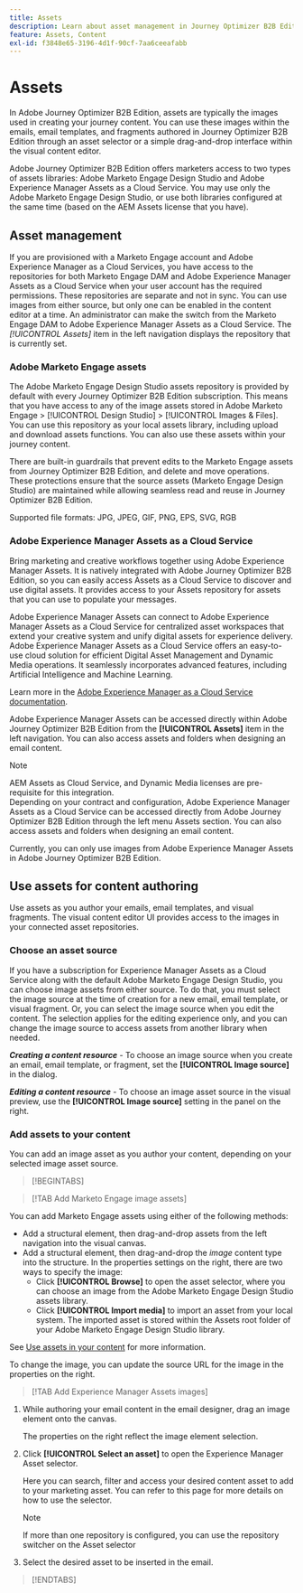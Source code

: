 ```yaml
---
title: Assets
description: Learn about asset management in Journey Optimizer B2B Edition.
feature: Assets, Content
exl-id: f3848e65-3196-4d1f-90cf-7aa6ceeafabb
---
```

# Assets

In Adobe Journey Optimizer B2B Edition, assets are typically the images used in creating your journey content. You can use these images within the emails, email templates, and fragments authored in Journey Optimizer B2B Edition through an asset selector or a simple drag-and-drop interface within the visual content editor.

Adobe Journey Optimizer B2B Edition offers marketers access to two types of assets libraries: Adobe Marketo Engage Design Studio and Adobe Experience Manager Assets as a Cloud Service. You may use only the Adobe Marketo Engage Design Studio, or use both libraries configured at the same time (based on the AEM Assets license that you have).

## Asset management

If you are provisioned with a Marketo Engage account and Adobe Experience Manager as a Cloud Services, you have access to the repositories for both Marketo Engage DAM and Adobe Experience Manager Assets as a Cloud Service when your user account has the required permissions. These repositories are separate and not in sync. You can use images from either source, but only one can be enabled in the content editor at a time. An administrator can make the switch from the Marketo Engage DAM to Adobe Experience Manager Assets as a Cloud Service. The _[!UICONTROL Assets]_ item in the left navigation displays the repository that is currently set.

### Adobe Marketo Engage assets

The Adobe Marketo Engage Design Studio assets repository is provided by default with every Journey Optimizer B2B Edition subscription. This means that you have access to any of the image assets stored in Adobe Marketo Engage > [!UICONTROL Design Studio] > [!UICONTROL Images & Files]. You can use this repository as your local assets library, including upload and download assets functions. You can also use these assets within your journey content.

There are built-in guardrails that prevent edits to the Marketo Engage assets from Journey Optimizer B2B Edition, and delete and move operations. These protections ensure that the source assets (Marketo Engage Design Studio) are maintained while allowing seamless read and reuse in Journey Optimizer B2B Edition.

Supported file formats: JPG, JPEG, GIF, PNG, EPS, SVG, RGB

### Adobe Experience Manager Assets as a Cloud Service

Bring marketing and creative workflows together using Adobe Experience Manager Assets. It is natively integrated with Adobe Journey Optimizer B2B Edition, so you can easily access Assets as a Cloud Service to discover and use digital assets. It provides access to your Assets repository for assets that you can use to populate your messages.

Adobe Experience Manager Assets can connect to Adobe Experience Manager Assets as a Cloud Service for centralized asset workspaces that extend your creative system and unify digital assets for experience delivery. Adobe Experience Manager Assets as a Cloud Service offers an easy-to-use cloud solution for efficient Digital Asset Management and Dynamic Media operations. It seamlessly incorporates advanced features, including Artificial Intelligence and Machine Learning.

Learn more in the [Adobe Experience Manager as a Cloud Service documentation](https://experienceleague.adobe.com/en/docs/experience-manager-cloud-service/content/assets/overview).

Adobe Experience Manager Assets can be accessed directly within Adobe Journey Optimizer B2B Edition from the **[!UICONTROL Assets]** item in the left navigation. You can also access assets and folders when designing an email content.

>[!NOTE]
>
>AEM Assets as Cloud Service, and Dynamic Media licenses are pre-requisite for this integration.<br/>
>Depending on your contract and configuration, Adobe Experience Manager Assets as a Cloud Service can be accessed directly from Adobe Journey Optimizer B2B Edition through the left menu Assets section. You can also access assets and folders when designing an email content.

Currently, you can only use images from Adobe Experience Manager Assets in Adobe Journey Optimizer B2B Edition.

## Use assets for content authoring

Use assets as you author your emails, email templates, and visual fragments. The visual content editor UI provides access to the images in your connected asset repositories.

### Choose an asset source

If you have a subscription for Experience Manager Assets as a Cloud Service along with the default Adobe Marketo Engage Design Studio, you can choose image assets from either source. To do that, you must select the image source at the time of creation for a new email, email template, or visual fragment. Or, you can select the image source when you edit the content. The selection applies for the editing experience only, and you can change the image source to access assets from another library when needed.

_**Creating a content resource**_ - To choose an image source when you create an email, email template, or fragment, set the **[!UICONTROL Image source]** in the dialog.

_**Editing a content resource**_ - To choose an image asset source in the visual preview, use the **[!UICONTROL Image source]** setting in the panel on the right.

### Add assets to your content

You can add an image asset as you author your content, depending on your selected image asset source.

>[!BEGINTABS]

>[!TAB Add Marketo Engage image assets]

You can add Marketo Engage assets using either of the following methods:

* Add a structural element, then drag-and-drop assets from the left navigation into the visual canvas.
* Add a structural element, then drag-and-drop the _image_ content type into the structure. In the properties settings on the right, there are two ways to specify the image:
   * Click **[!UICONTROL Browse]** to open the asset selector, where you can choose an image from the Adobe Marketo Engage Design Studio assets library.
   * Click **[!UICONTROL Import media]** to import an asset from your local system. The imported asset is stored within the Assets root folder of your Adobe Marketo Engage Design Studio library.

See [Use assets in your content](./marketo-engage-design-studio.md#use-assets-in-your-content) for more information.
   
To change the image, you can update the source URL for the image in the properties on the right.

>[!TAB Add Experience Manager Assets images]

1. While authoring your email content in the email designer, drag an image element onto the canvas. 

   The properties on the right reflect the image element selection.
   
1. Click **[!UICONTROL Select an asset]** to open the Experience Manager Asset selector.

   Here you can search, filter and access your desired content asset to add to your marketing asset. You can refer to this page for more details on how to use the selector.

   >[!NOTE]
   >
   >If more than one repository is configured, you can use the repository switcher on the Asset selector

1. Select the desired asset to be inserted in the email.

>[!ENDTABS]
